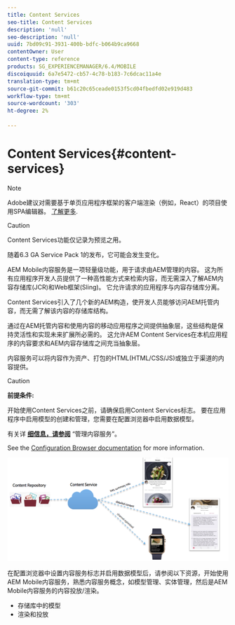 ```yaml
---
title: Content Services
seo-title: Content Services
description: 'null'
seo-description: 'null'
uuid: 7bd09c91-3931-400b-bdfc-b064b9ca9668
contentOwner: User
content-type: reference
products: SG_EXPERIENCEMANAGER/6.4/MOBILE
discoiquuid: 6a7e5472-cb57-4c78-b183-7c6dcac11a4e
translation-type: tm+mt
source-git-commit: b61c20c65ceade0153f5cd04fbedfd02e919d483
workflow-type: tm+mt
source-wordcount: '303'
ht-degree: 2%

---
```



# Content Services{#content-services}

>[!NOTE]
>
>Adobe建议对需要基于单页应用程序框架的客户端渲染（例如，React）的项目使用SPA编辑器。 [了解更多](/help/sites-developing/spa-overview.md).

>[!CAUTION]
>
>Content Services功能仅记录为预览之用。
>
>随着6.3 GA Service Pack 1的发布，它可能会发生变化。

AEM Mobile内容服务是一项轻量级功能，用于请求由AEM管理的内容。 这为所有应用程序开发人员提供了一种高性能方式来检索内容，而无需深入了解AEM内容存储库(JCR)和Web框架(Sling)。 它允许请求的应用程序与内容存储库分离。

Content Services引入了几个新的AEM构造，使开发人员能够访问AEM托管内容，而无需了解该内容的存储库结构。

通过在AEM托管内容和使用内容的移动应用程序之间提供抽象层，这些结构是保持灵活性和实现未来扩展所必需的。 这允许AEM Content Services在本机应用程序的内容要求和AEM内容存储库之间充当抽象层。

内容服务可以将内容作为资产、打包的HTML(HTML/CSS/JS)或独立于渠道的内容提供。

>[!CAUTION]
>
>**前提条件:**
>
>开始使用Content Services之前，请确保启用Content Services标志。 要在应用程序中启用模型的创建和管理，您需要在配置浏览器中启用数据模型。
>
>有关详 **[细信息，请参阅](/help/mobile/developing-content-services.md)** “管理内容服务”。
>
>See the [Configuration Browser documentation](/help/sites-administering/configurations.md) for more information.

![chlimage_1-143](assets/chlimage_1-143.png)

在配置浏览器中设置内容服务标志并启用数据模型后，请参阅以下资源，开始使用AEM Mobile内容服务，熟悉内容服务概念，如模型管理、实体管理，然后是AEM Mobile内容服务的内容投放/渲染。

* 存储库中的模型
* 渲染和投放


